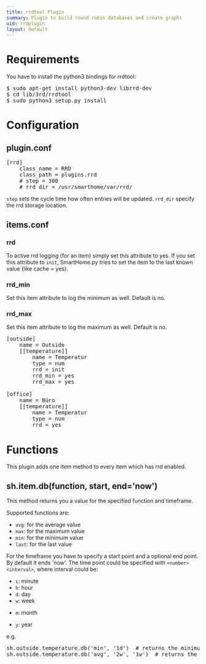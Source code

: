 ```yaml
---
title: rrdtool Plugin
summary: Plugin to build round robin databases and create graphs
uid: rrdplugin
layout: default
---
```


Requirements
============
You have to install the python3 bindings for rrdtool:
<pre>$ sudo apt-get install python3-dev librrd-dev
$ cd lib/3rd/rrdtool
$ sudo python3 setup.py install</pre>

Configuration
=============

plugin.conf
-----------
<pre>
[rrd]
    class_name = RRD
    class_path = plugins.rrd
    # step = 300
    # rrd_dir = /usr/smarthome/var/rrd/
</pre>

`step` sets the cycle time how often entries will be updated.
`rrd_dir` specify the rrd storage location.

items.conf
--------------

### rrd
To active rrd logging (for an item) simply set this attribute to yes.
If you set this attribute to `init`, SmartHome.py tries to set the item to the last known value (like cache = yes).

### rrd_min
Set this item attribute to log the minimum as well. Default is no.

### rrd_max
Set this item attribute to log the maximum as well. Default is no.

<pre>
[outside]
    name = Outside
    [[temperature]]
        name = Temperatur
        type = num
        rrd = init
        rrd_min = yes
        rrd_max = yes

[office]
    name = Büro
    [[temperature]]
        name = Temperatur
        type = num
        rrd = yes
</pre>

# Functions
This plugin adds one item method to every item which has rrd enabled.

## sh.item.db(function, start, end='now')
This method returns you a value for the specified function and timeframe.

Supported functions are:

   * `avg`: for the average value
   * `max`: for the maximum value
   * `min`: for the minimum value
   * `last`: for the last value

For the timeframe you have to specify a start point and a optional end point. By default it ends 'now'.
The time point could be specified with `<number><interval>`, where interval could be:

   * `i`: minute
   * `h`: hour
   * `d`: day
   * `w`: week
   + `m`: month
   * `y`: year

e.g.
<pre>
sh.outside.temperature.db('min', '1d')  # returns the minimum temperature within the last day
sh.outside.temperature.db('avg', '2w', '1w')  # returns the average temperature of the week before last week
</pre>

